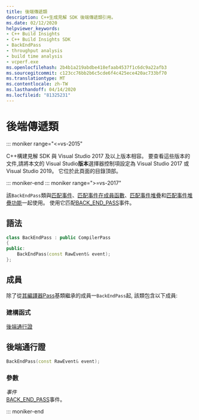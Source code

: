 ```yaml
---
title: 後端傳遞類
description: C++生成見解 SDK 後端傳遞類引用。
ms.date: 02/12/2020
helpviewer_keywords:
- C++ Build Insights
- C++ Build Insights SDK
- BackEndPass
- throughput analysis
- build time analysis
- vcperf.exe
ms.openlocfilehash: 2b4b1a219abdbe418efaab4537f1c6dc9a22afb3
ms.sourcegitcommit: c123cc76bb2b6c5cde6f4c425ece420ac733bf70
ms.translationtype: MT
ms.contentlocale: zh-TW
ms.lasthandoff: 04/14/2020
ms.locfileid: "81325231"
---
```

# <a name="backendpass-class"></a>後端傳遞類

::: moniker range="<=vs-2015"

C++構建見解 SDK 與 Visual Studio 2017 及以上版本相容。 要查看這些版本的文件,請將本文的 Visual Studio**版本**選擇器控制項設定為 Visual Studio 2017 或 Visual Studio 2019。 它位於此頁面的目錄頂部。

::: moniker-end
::: moniker range=">=vs-2017"

該`BackEndPass`類與[匹配事件](../functions/match-event.md)、[匹配事件在成員函數](../functions/match-event-in-member-function.md)、[匹配事件堆疊](../functions/match-event-stack.md)和[匹配事件堆疊功能](../functions/match-event-stack-in-member-function.md)一起使用。 使用它匹配[BACK_END_PASS](../event-table.md#back-end-pass)事件。

## <a name="syntax"></a>語法

```cpp
class BackEndPass : public CompilerPass
{
public:
    BackEndPass(const RawEvent& event);
};
```

## <a name="members"></a>成員

除了從[其編譯器Pass](compiler-pass.md)基類繼承的成員一`BackEndPass`起, 該類包含以下成員:

### <a name="constructors"></a>建構函式

[後端通行證](#back-end-pass)

## <a name="backendpass"></a><a name="back-end-pass"></a>後端通行證

```cpp
BackEndPass(const RawEvent& event);
```

### <a name="parameters"></a>參數

*事件*\
[BACK_END_PASS](../event-table.md#back-end-pass)事件。

::: moniker-end
